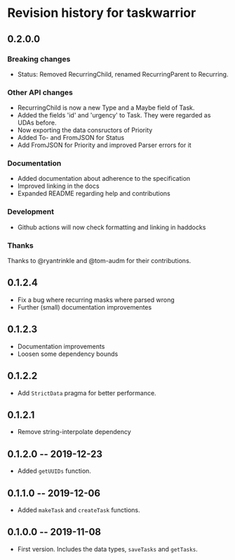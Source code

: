 # Revision history for taskwarrior

## 0.2.0.0

### Breaking changes

* Status: Removed RecurringChild, renamed RecurringParent to Recurring.

### Other API changes

* RecurringChild is now a new Type and a Maybe field of Task.
* Added the fields 'id' and 'urgency' to Task. They were regarded as UDAs before.
* Now exporting the data consructors of Priority
* Added To- and FromJSON for Status
* Add FromJSON for Priority and improved Parser errors for it

### Documentation

* Added documentation about adherence to the specification
* Improved linking in the docs
* Expanded README regarding help and contributions

### Development

* Github actions will now check formatting and linking in haddocks

### Thanks

Thanks to @ryantrinkle and @tom-audm for their contributions.

## 0.1.2.4

* Fix a bug where recurring masks where parsed wrong
* Further (small) documentation improvementes

## 0.1.2.3

* Documentation improvements
* Loosen some dependency bounds

## 0.1.2.2

* Add `StrictData` pragma for better performance.

## 0.1.2.1

* Remove string-interpolate dependency

## 0.1.2.0 -- 2019-12-23

* Added `getUUIDs` function.

## 0.1.1.0 -- 2019-12-06

* Added `makeTask` and `createTask` functions.

## 0.1.0.0 -- 2019-11-08

* First version. Includes the data types, `saveTasks` and `getTasks`.
